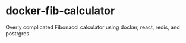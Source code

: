 # docker-fib-calculator
Overly complicated Fibonacci calculator using docker, react, redis, and postrgres
